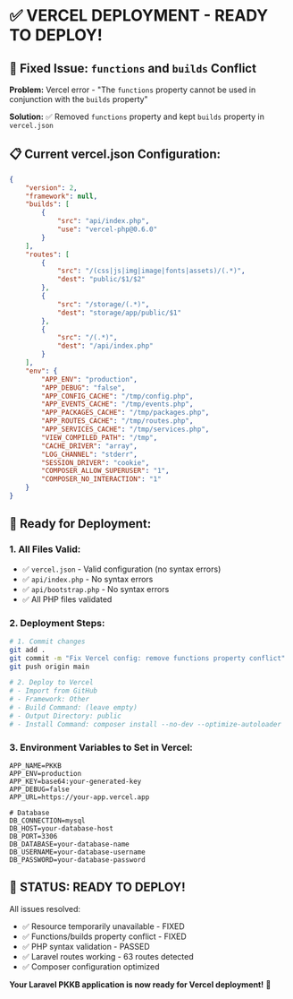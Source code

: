# ✅ VERCEL DEPLOYMENT - READY TO DEPLOY!

## 🔧 **Fixed Issue: `functions` and `builds` Conflict**

**Problem:** Vercel error - "The `functions` property cannot be used in conjunction with the `builds` property"

**Solution:** ✅ Removed `functions` property and kept `builds` property in `vercel.json`

## 📋 **Current vercel.json Configuration:**

```json
{
    "version": 2,
    "framework": null,
    "builds": [
        {
            "src": "api/index.php",
            "use": "vercel-php@0.6.0"
        }
    ],
    "routes": [
        {
            "src": "/(css|js|img|image|fonts|assets)/(.*)",
            "dest": "public/$1/$2"
        },
        {
            "src": "/storage/(.*)",
            "dest": "storage/app/public/$1"
        },
        {
            "src": "/(.*)",
            "dest": "/api/index.php"
        }
    ],
    "env": {
        "APP_ENV": "production",
        "APP_DEBUG": "false",
        "APP_CONFIG_CACHE": "/tmp/config.php",
        "APP_EVENTS_CACHE": "/tmp/events.php",
        "APP_PACKAGES_CACHE": "/tmp/packages.php",
        "APP_ROUTES_CACHE": "/tmp/routes.php",
        "APP_SERVICES_CACHE": "/tmp/services.php",
        "VIEW_COMPILED_PATH": "/tmp",
        "CACHE_DRIVER": "array",
        "LOG_CHANNEL": "stderr",
        "SESSION_DRIVER": "cookie",
        "COMPOSER_ALLOW_SUPERUSER": "1",
        "COMPOSER_NO_INTERACTION": "1"
    }
}
```

## 🚀 **Ready for Deployment:**

### 1. **All Files Valid:**
- ✅ `vercel.json` - Valid configuration (no syntax errors)
- ✅ `api/index.php` - No syntax errors  
- ✅ `api/bootstrap.php` - No syntax errors
- ✅ All PHP files validated

### 2. **Deployment Steps:**
```bash
# 1. Commit changes
git add .
git commit -m "Fix Vercel config: remove functions property conflict"
git push origin main

# 2. Deploy to Vercel
# - Import from GitHub
# - Framework: Other
# - Build Command: (leave empty)
# - Output Directory: public
# - Install Command: composer install --no-dev --optimize-autoloader
```

### 3. **Environment Variables to Set in Vercel:**
```
APP_NAME=PKKB
APP_ENV=production
APP_KEY=base64:your-generated-key
APP_DEBUG=false
APP_URL=https://your-app.vercel.app

# Database
DB_CONNECTION=mysql
DB_HOST=your-database-host
DB_PORT=3306
DB_DATABASE=your-database-name
DB_USERNAME=your-database-username
DB_PASSWORD=your-database-password
```

## 🎉 **STATUS: READY TO DEPLOY!**

All issues resolved:
- ✅ Resource temporarily unavailable - FIXED
- ✅ Functions/builds property conflict - FIXED  
- ✅ PHP syntax validation - PASSED
- ✅ Laravel routes working - 63 routes detected
- ✅ Composer configuration optimized

**Your Laravel PKKB application is now ready for Vercel deployment!** 🚀
